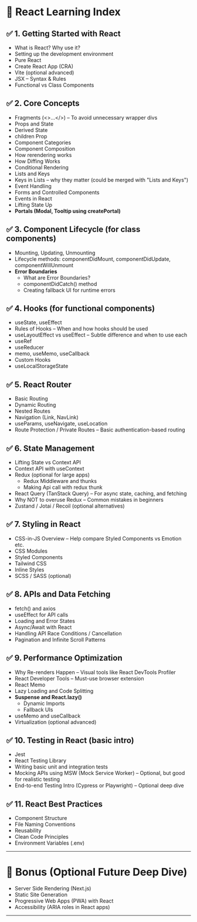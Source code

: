 # 🚀 React Learning Index

## ✅ 1. Getting Started with React

- What is React? Why use it?
- Setting up the development environment
- Pure React
- Create React App (CRA)
- Vite (optional advanced)
- JSX – Syntax & Rules
- Functional vs Class Components

## ✅ 2. Core Concepts

- Fragments (<>...</>) – To avoid unnecessary wrapper divs
- Props and State
- Derived State
- children Prop
- Component Categories
- Component Composition
- How rerendering works
- How Diffing Works
- Conditional Rendering
- Lists and Keys
- Keys in Lists – why they matter (could be merged with "Lists and Keys")
- Event Handling
- Forms and Controlled Components
- Events in React
- Lifting State Up
- **Portals (Modal, Tooltip using createPortal)**

## ✅ 3. Component Lifecycle (for class components)

- Mounting, Updating, Unmounting
- Lifecycle methods: componentDidMount, componentDidUpdate, componentWillUnmount
- **Error Boundaries**
  - What are Error Boundaries?
  - componentDidCatch() method
  - Creating fallback UI for runtime errors

## ✅ 4. Hooks (for functional components)

- useState, useEffect
- Rules of Hooks – When and how hooks should be used
- useLayoutEffect vs useEffect – Subtle difference and when to use each
- useRef
- useReducer
- memo, useMemo, useCallback
- Custom Hooks
- useLocalStorageState

## ✅ 5. React Router

- Basic Routing
- Dynamic Routing
- Nested Routes
- Navigation (Link, NavLink)
- useParams, useNavigate, useLocation
- Route Protection / Private Routes – Basic authentication-based routing

## ✅ 6. State Management

- Lifting State vs Context API
- Context API with useContext
- Redux (optional for large apps)
  - Redux Middleware and thunks
  - Making Api call with redux thunk
- React Query (TanStack Query) – For async state, caching, and fetching
- Why NOT to overuse Redux – Common mistakes in beginners
- Zustand / Jotai / Recoil (optional alternatives)

## ✅ 7. Styling in React

- CSS-in-JS Overview – Help compare Styled Components vs Emotion etc.
- CSS Modules
- Styled Components
- Tailwind CSS
- Inline Styles
- SCSS / SASS (optional)

## ✅ 8. APIs and Data Fetching

- fetch() and axios
- useEffect for API calls
- Loading and Error States
- Async/Await with React
- Handling API Race Conditions / Cancellation
- Pagination and Infinite Scroll Patterns

## ✅ 9. Performance Optimization

- Why Re-renders Happen – Visual tools like React DevTools Profiler
- React Developer Tools – Must-use browser extension
- React Memo
- Lazy Loading and Code Splitting
- **Suspense and React.lazy()**
  - Dynamic Imports
  - Fallback UIs
- useMemo and useCallback
- Virtualization (optional advanced)

## ✅ 10. Testing in React (basic intro)

- Jest
- React Testing Library
- Writing basic unit and integration tests
- Mocking APIs using MSW (Mock Service Worker) – Optional, but good for realistic testing
- End-to-end Testing Intro (Cypress or Playwright) – Optional deep dive

## ✅ 11. React Best Practices

- Component Structure
- File Naming Conventions
- Reusability
- Clean Code Principles
- Environment Variables (.env)

---

# 🎯 Bonus (Optional Future Deep Dive)

- Server Side Rendering (Next.js)
- Static Site Generation
- Progressive Web Apps (PWA) with React
- Accessibility (ARIA roles in React apps)

---

